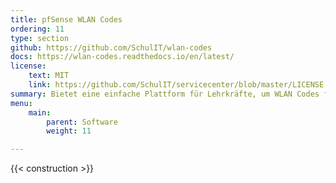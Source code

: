 ```yaml
---
title: pfSense WLAN Codes
ordering: 11
type: section
github: https://github.com/SchulIT/wlan-codes
docs: https://wlan-codes.readthedocs.io/en/latest/
license:
    text: MIT
    link: https://github.com/SchulIT/servicecenter/blob/master/LICENSE
summary: Bietet eine einfache Plattform für Lehrkräfte, um WLAN Codes für das Captive Portal der pfSense abzurufen. Die Codes werden durch den Administrator eingetragen und werden nicht mehr zum Abruf bereitgestellt, sobald sie eine Lehrkraft angefordert hat.
menu:
    main:
        parent: Software
        weight: 11

---
```


{{< construction >}}